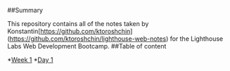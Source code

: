##Summary

This repository contains all of the notes taken by Konstantin[https://github.com/ktoroshchin] (https://github.com/ktoroshchin/lighthouse-web-notes) for the Lighthouse Labs Web Development Bootcamp.
##Table of content

*[Week 1](/Weeek_1)
 *[Day 1](/Week_1/Day_1)
